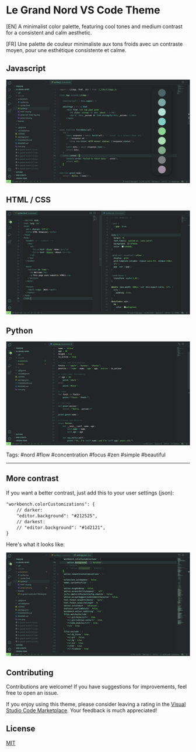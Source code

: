# Le Grand Nord VS Code Theme

[EN] A minimalist color palette, featuring cool tones and medium contrast for a consistent and calm aesthetic.

[FR] Une palette de couleur minimaliste aux tons froids avec un contraste moyen, pour une esthétique consistente et calme.

## Javascript
![Le Grand Nord Theme - JAVASCRIPT](screenshots/javascript.png)

## HTML / CSS
![Le Grand Nord Theme - HTML / CSS](screenshots/html-css.png)

## Python
![Le Grand Nord Theme - PYTHON](screenshots/python.png)


Tags: #nord #flow #concentration #focus #zen #simple #beautiful

---

## More contrast

If you want a better contrast, just add this to your user settings (json):

```jsonc
"workbench.colorCustomizations": {
	// darker:
	"editor.background": "#212525",
	// darkest:
	// "editor.background": "#1d2121",
}
```

Here's what it looks like:

![Le Grand Nord Theme - JAVASCRIPT (Deep BG)](screenshots/darker-bg.png)



## Contributing

Contributions are welcome! If you have suggestions for improvements, feel free to open an issue.

If you enjoy using this theme, please consider leaving a rating in the [Visual Studio Code Marketplace](https://marketplace.visualstudio.com/items?itemName=ncodefun.le-grand-nord). Your feedback is much appreciated!


## License

[MIT](LICENSE)
